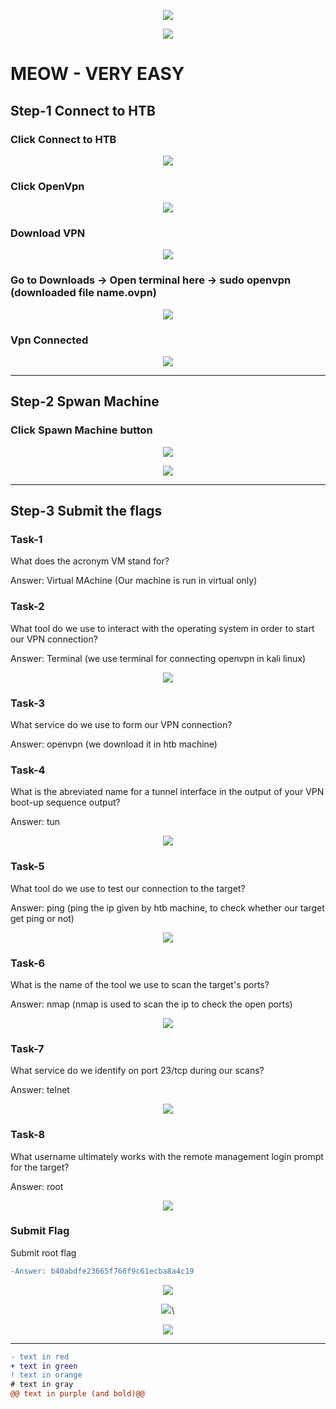 <p align="center">
 <img src="https://user-images.githubusercontent.com/94435318/161561175-85ea34cf-fc01-4ec8-bc88-3501953e7851.png">
</p>

<p align="center">
 <img src="https://user-images.githubusercontent.com/94435318/161561268-a40561c7-1e02-4ec6-bc3e-775f90bd50d4.png">
</p>

# MEOW - VERY EASY

## Step-1 Connect to HTB

### Click Connect to HTB

<p align="center">
 <img src="https://user-images.githubusercontent.com/94435318/161561644-cf88f96e-2a23-48a2-b28f-b606e7b6fcc6.png">
</p> 

### Click OpenVpn

<p align="center">
 <img src="https://user-images.githubusercontent.com/94435318/161561762-777be237-ccc3-45a5-9df5-8500f46eda69.png">
</p> 

### Download VPN

<p align="center">
 <img src="https://user-images.githubusercontent.com/94435318/161561916-87f6fd74-b246-4c24-99c5-c8a6d18573ac.png">
</p> 

### Go to Downloads -> Open terminal here -> sudo openvpn (downloaded file name.ovpn)

<p align="center">
 <img src="https://user-images.githubusercontent.com/94435318/161562203-d80966ed-7fcc-4ec9-9b16-f6994084f7b8.png">
</p>

### Vpn Connected

<p align="center">
 <img src="https://user-images.githubusercontent.com/94435318/161563110-feb7219e-e1c9-40f0-a49b-d83c16dd5036.png">
</p> 

----------------------------------------------------------------------------------------------------------------

## Step-2 Spwan Machine

### Click Spawn Machine button 

<p align="center">
 <img src="https://user-images.githubusercontent.com/94435318/161563287-1f07f287-4a57-4fa9-aa22-ff8d6a2d2116.png">
</p> 

<p align="center">
 <img src="https://user-images.githubusercontent.com/94435318/161563503-2173df4b-2b14-462f-8abf-c59cadebddc6.png">
</p> 

---------------------------------------------------------------------------------------------------------------

## Step-3 Submit the flags

### Task-1

What does the acronym VM stand for? 

Answer: Virtual MAchine (Our machine is run in virtual only)

### Task-2

What tool do we use to interact with the operating system in order to start our VPN connection? 

Answer: Terminal (we use terminal for connecting openvpn in kali linux)

<p align="center">
 <img src="https://user-images.githubusercontent.com/94435318/161564677-713da972-7757-48ef-9748-d1ad3f7d483a.png">
</p> 

### Task-3

What service do we use to form our VPN connection? 

Answer: openvpn (we download it in htb machine)

### Task-4

What is the abreviated name for a tunnel interface in the output of your VPN boot-up sequence output? 

Answer: tun

<p align="center">
 <img src="https://user-images.githubusercontent.com/94435318/161565374-31668257-8f13-43cb-bcac-1bf55177ea2c.png">
</p> 

### Task-5

What tool do we use to test our connection to the target? 

Answer: ping  (ping the ip given by htb machine, to check whether our target get ping or not)
 
<p align="center">
 <img src="https://user-images.githubusercontent.com/94435318/161566051-d481a239-0009-4dea-890b-6d6ce32b688f.png">
</p> 

### Task-6

What is the name of the tool we use to scan the target's ports? 

Answer: nmap (nmap is used to scan the ip to check the open ports)

<p align="center">
 <img src="https://user-images.githubusercontent.com/94435318/161566758-b5ab77e4-4c3e-44df-9d6f-89b44c07afda.png">
</p> 

### Task-7

What service do we identify on port 23/tcp during our scans? 

Answer: telnet

<p align="center">
 <img src="https://user-images.githubusercontent.com/94435318/161566918-fd3baffc-20d7-4e0f-8652-968e1cac1475.png">
</p> 

### Task-8

What username ultimately works with the remote management login prompt for the target? 

Answer: root

<p align="center">
 <img src="https://user-images.githubusercontent.com/94435318/161567518-d271df99-57bc-4237-88b3-12a43b78da90.png">
</p> 

### Submit Flag

Submit root flag 

```diff
-Answer: b40abdfe23665f766f9c61ecba8a4c19
```

<p align="center">
 <img src="https://user-images.githubusercontent.com/94435318/161568046-9418a83a-f5cf-4110-b35f-2130e8aadba4.png">
</p> 

<p align="center">
 <img src="https://user-images.githubusercontent.com/94435318/161567964-cc20c8f9-04b1-4f38-8ef1-71e40abc27db.png">\
</p> 

<p align="center">
 <img src="https://user-images.githubusercontent.com/94435318/161568916-589f01ab-d242-428e-993f-23ec73d1b246.png">
</p> 

--------------------------------------------------------------------------------------------------------------


```diff
- text in red
+ text in green
! text in orange
# text in gray
@@ text in purple (and bold)@@
```


